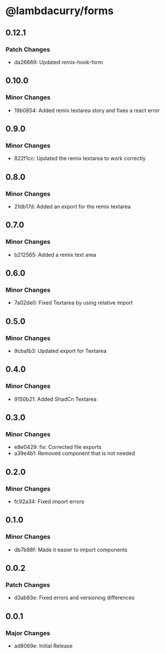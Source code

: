 # @lambdacurry/forms

## 0.12.1

### Patch Changes

- da26669: Updated remix-hook-form

## 0.10.0

### Minor Changes

- 19b0854: Added remix textarea story and fixes a react error

## 0.9.0

### Minor Changes

- 822f1cc: Updated the remix textarea to work correctly

## 0.8.0

### Minor Changes

- 21db17d: Added an export for the remix textarea

## 0.7.0

### Minor Changes

- b212565: Added a remix text area

## 0.6.0

### Minor Changes

- 7a02de0: Fixed Textarea by using relative import

## 0.5.0

### Minor Changes

- 9cba1b3: Updated export for Textarea

## 0.4.0

### Minor Changes

- 9150b21: Added ShadCn Textarea

## 0.3.0

### Minor Changes

- e8e0429: fix: Corrected file exports
- a39e4b1: Removed component that is not needed

## 0.2.0

### Minor Changes

- fc92a34: Fixed import errors

## 0.1.0

### Minor Changes

- db7b88f: Made it easier to import components

## 0.0.2

### Patch Changes

- d3ab83e: Fixed errors and versioning differences

## 0.0.1

### Major Changes

- ad8069e: Initial Release

